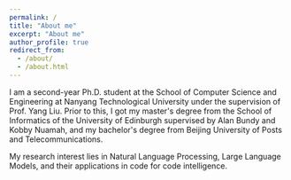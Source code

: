 ```yaml
---
permalink: /
title: "About me"
excerpt: "About me"
author_profile: true
redirect_from: 
  - /about/
  - /about.html
---
```


I am a second-year Ph.D. student at the School of Computer Science and Engineering at Nanyang Technological University under the supervision of Prof. Yang Liu. Prior to this, I got my master's degree from the School of Informatics of the University of Edinburgh supervised by Alan Bundy and Kobby Nuamah, and my bachelor's degree from Beijing University of Posts and Telecommunications.

My research interest lies in Natural Language Processing, Large Language Models, and their applications in code for code intelligence.
